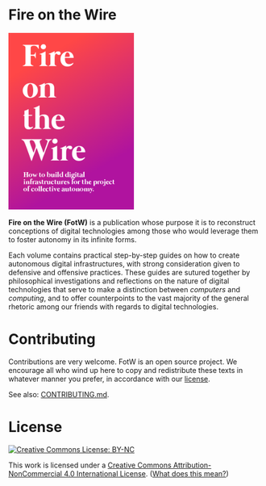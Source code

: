 # Fire on the Wire

<img src="https://raw.githubusercontent.com/aubrel/fire-on-the-wire/1ca8d412321622a68535981318be1b303a9926ae/whisper-cover.png" alt="Cover image." height=350>

**Fire on the Wire (FotW)** is a publication whose purpose it is to reconstruct conceptions of digital technologies among those who would leverage them to foster autonomy in its infinite forms.

Each volume contains practical step-by-step guides on how to create autonomous digital infrastructures, with strong consideration given to defensive and offensive practices. These guides are sutured together by philosophical investigations and reflections on the nature of digital technologies that serve to make a distinction between _computers_ and _computing_, and to offer counterpoints to the vast majority of the general rhetoric among our friends with regards to digital technologies.

# Contributing

Contributions are very welcome. FotW is an open source project. We encourage all who wind up here to copy and redistribute these texts in whatever manner you prefer, in accordance with our [license](#license).

See also: [CONTRIBUTING.md](CONTRIBUTING.md).

# License

<a rel="license" href="https://creativecommons.org/licenses/by-nc/4.0/">![Creative Commons License: BY-NC](https://mirrors.creativecommons.org/presskit/buttons/88x31/svg/by-nc.svg)</a>

This work is licensed under a [Creative Commons Attribution-NonCommercial 4.0 International License](https://creativecommons.org/licenses/by-nc/4.0/).  ([What does this mean?](https://tldrlegal.com/license/creative-commons-attribution-noncommercial-%28cc-nc%29))
